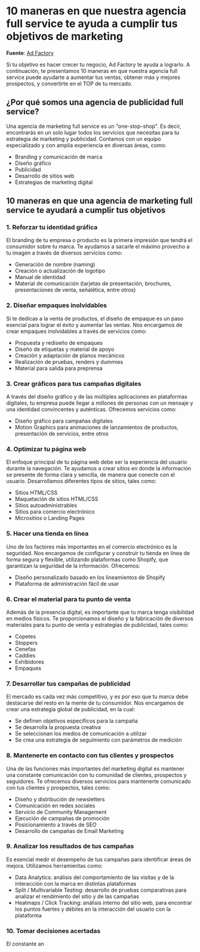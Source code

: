 # 10 maneras en que nuestra agencia full service te ayuda a cumplir tus objetivos de marketing

**Fuente**: [Ad Factory](https://www.adfactory.mx/articulos-de-marketing-y-publicidad/10-maneras-en-que-nuestra-agencia-full-service-te-ayuda-a-complir-tus-objetivos-de-marketing/)

Si tu objetivo es hacer crecer tu negocio, Ad Factory te ayuda a lograrlo. A continuación, te presentamos 10 maneras en que nuestra agencia full service puede ayudarte a aumentar tus ventas, obtener más y mejores prospectos, y convertirte en el TOP de tu mercado.

## ¿Por qué somos una agencia de publicidad full service?

Una agencia de marketing full service es un "one-stop-shop". Es decir, encontrarás en un solo lugar todos los servicios que necesitas para tu estrategia de marketing y publicidad. Contamos con un equipo especializado y con amplia experiencia en diversas áreas, como:

- Branding y comunicación de marca
- Diseño gráfico
- Publicidad
- Desarrollo de sitios web
- Estrategias de marketing digital

## 10 maneras en que una agencia de marketing full service te ayudará a cumplir tus objetivos

### 1. Reforzar tu identidad gráfica

El branding de tu empresa o producto es la primera impresión que tendrá el consumidor sobre tu marca. Te ayudamos a sacarle el máximo provecho a tu imagen a través de diversos servicios como:

- Generación de nombre (naming)
- Creación o actualización de logotipo
- Manual de identidad
- Material de comunicación (tarjetas de presentación, brochures, presentaciones de venta, señalética, entre otros)

### 2. Diseñar empaques inolvidables

Si te dedicas a la venta de productos, el diseño de empaque es un paso esencial para lograr el éxito y aumentar las ventas. Nos encargamos de crear empaques inolvidables a través de servicios como:

- Propuesta y rediseño de empaques
- Diseño de etiquetas y material de apoyo
- Creación y adaptación de planos mecánicos
- Realización de pruebas, renders y dummies
- Material para salida para preprensa

### 3. Crear gráficos para tus campañas digitales

A través del diseño gráfico y de las múltiples aplicaciones en plataformas digitales, tu empresa puede llegar a millones de personas con un mensaje y una identidad convincentes y auténticas. Ofrecemos servicios como:

- Diseño gráfico para campañas digitales
- Motion Graphics para animaciones de lanzamientos de productos, presentación de servicios, entre otros

### 4. Optimizar tu página web

El enfoque principal de tu página web debe ser la experiencia del usuario durante la navegación. Te ayudamos a crear sitios en donde la información se presente de forma clara y sencilla, de manera que conecte con el usuario. Desarrollamos diferentes tipos de sitios, tales como:

- Sitios HTML/CSS
- Maquetación de sitios HTML/CSS
- Sitios autoadministrables
- Sitios para comercio electrónico
- Micrositios o Landing Pages

### 5. Hacer una tienda en línea

Uno de los factores más importantes en el comercio electrónico es la seguridad. Nos encargamos de configurar y construir tu tienda en línea de forma segura y flexible, utilizando plataformas como Shopify, que garantizan la seguridad de la información. Ofrecemos:

- Diseño personalizado basado en los lineamientos de Shopify
- Plataforma de administración fácil de usar

### 6. Crear el material para tu punto de venta

Además de la presencia digital, es importante que tu marca tenga visibilidad en medios físicos. Te proporcionamos el diseño y la fabricación de diversos materiales para tu punto de venta y estrategias de publicidad, tales como:

- Copetes
- Stoppers
- Cenefas
- Caddies
- Exhibidores
- Empaques

### 7. Desarrollar tus campañas de publicidad

El mercado es cada vez más competitivo, y es por eso que tu marca debe destacarse del resto en la mente de tu consumidor. Nos encargamos de crear una estrategia global de publicidad, en la cual:

- Se definen objetivos específicos para la campaña
- Se desarrolla la propuesta creativa
- Se seleccionan los medios de comunicación a utilizar
- Se crea una estrategia de seguimiento con parámetros de medición

### 8. Mantenerte en contacto con tus clientes y prospectos

Una de las funciones más importantes del marketing digital es mantener una constante comunicación con tu comunidad de clientes, prospectos y seguidores. Te ofrecemos diversos servicios para mantenerte comunicado con tus clientes y prospectos, tales como:

- Diseño y distribución de newsletters
- Comunicación en redes sociales
- Servicio de Community Management
- Ejecución de campañas de promoción
- Posicionamiento a través de SEO
- Desarrollo de campañas de Email Marketing

### 9. Analizar los resultados de tus campañas

Es esencial medir el desempeño de tus campañas para identificar áreas de mejora. Utilizamos herramientas como:

- Data Analytics: análisis del comportamiento de las visitas y de la interacción con la marca en distintas plataformas
- Split / Multivariable Testing: desarrollo de pruebas comparativas para analizar el rendimiento del sitio y de las campañas
- Heatmaps / Click Tracking: análisis interno del sitio web, para encontrar los puntos fuertes y débiles en la interacción del usuario con la plataforma

### 10. Tomar decisiones acertadas

El constante an
